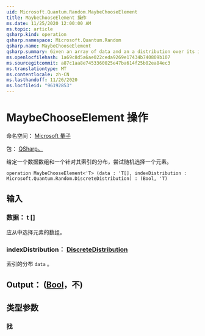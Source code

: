 ```yaml
---
uid: Microsoft.Quantum.Random.MaybeChooseElement
title: MaybeChooseElement 操作
ms.date: 11/25/2020 12:00:00 AM
ms.topic: article
qsharp.kind: operation
qsharp.namespace: Microsoft.Quantum.Random
qsharp.name: MaybeChooseElement
qsharp.summary: Given an array of data and an a distribution over its indices, attempts to choose an element at random.
ms.openlocfilehash: 1a69c8d5a6ae022ceda9269e17434b740809b107
ms.sourcegitcommit: a87c1aa8e7453360025e47ba614f25b02ea84ec3
ms.translationtype: MT
ms.contentlocale: zh-CN
ms.lasthandoff: 11/26/2020
ms.locfileid: "96192853"
---
```

# <a name="maybechooseelement-operation"></a>MaybeChooseElement 操作

命名空间： [Microsoft 量子](xref:Microsoft.Quantum.Random)

包： [QSharp。](https://nuget.org/packages/Microsoft.Quantum.QSharp.Core)


给定一个数据数组和一个针对其索引的分布，尝试随机选择一个元素。

```qsharp
operation MaybeChooseElement<'T> (data : 'T[], indexDistribution : Microsoft.Quantum.Random.DiscreteDistribution) : (Bool, 'T)
```


## <a name="input"></a>输入

### <a name="data--t"></a>数据： t []

应从中选择元素的数组。


### <a name="indexdistribution--discretedistribution"></a>indexDistribution： [DiscreteDistribution](xref:Microsoft.Quantum.Random.DiscreteDistribution)

索引的分布 `data` 。



## <a name="output--boolt"></a>Output： ([Bool](xref:microsoft.quantum.lang-ref.bool)，不) 



## <a name="type-parameters"></a>类型参数

### <a name="t"></a>找

